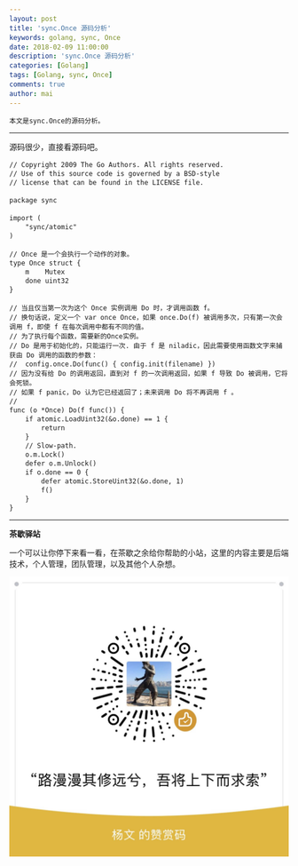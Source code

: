 ```yaml
---
layout: post
title: 'sync.Once 源码分析'
keywords: golang, sync, Once
date: 2018-02-09 11:00:00
description: 'sync.Once 源码分析'
categories: [Golang]
tags: [Golang, sync, Once]
comments: true
author: mai
---
```


    本文是sync.Once的源码分析。

----

源码很少，直接看源码吧。

```golang
// Copyright 2009 The Go Authors. All rights reserved.
// Use of this source code is governed by a BSD-style
// license that can be found in the LICENSE file.

package sync

import (
    "sync/atomic"
)

// Once 是一个会执行一个动作的对象。
type Once struct {
    m    Mutex
    done uint32
}

// 当且仅当第一次为这个 Once 实例调用 Do 时，才调用函数 f。
// 换句话说，定义一个 var once Once，如果 once.Do(f) 被调用多次，只有第一次会调用 f，即使 f 在每次调用中都有不同的值。
// 为了执行每个函数，需要新的Once实例。
// Do 是用于初始化的，只能运行一次. 由于 f 是 niladic，因此需要使用函数文字来捕获由 Do 调用的函数的参数：
//  config.once.Do(func() { config.init(filename) })
// 因为没有给 Do 的调用返回，直到对 f 的一次调用返回，如果 f 导致 Do 被调用，它将会死锁。
// 如果 f panic，Do 认为它已经返回了；未来调用 Do 将不再调用 f 。
//
func (o *Once) Do(f func()) {
    if atomic.LoadUint32(&o.done) == 1 {
        return
    }
    // Slow-path.
    o.m.Lock()
    defer o.m.Unlock()
    if o.done == 0 {
        defer atomic.StoreUint32(&o.done, 1)
        f()
    }
}
```

----

**茶歇驿站**

一个可以让你停下来看一看，在茶歇之余给你帮助的小站，这里的内容主要是后端技术，个人管理，团队管理，以及其他个人杂想。


![打赏](https://raw.githubusercontent.com/yangwenmai/maiyang.me/master/blog/money.jpg)
